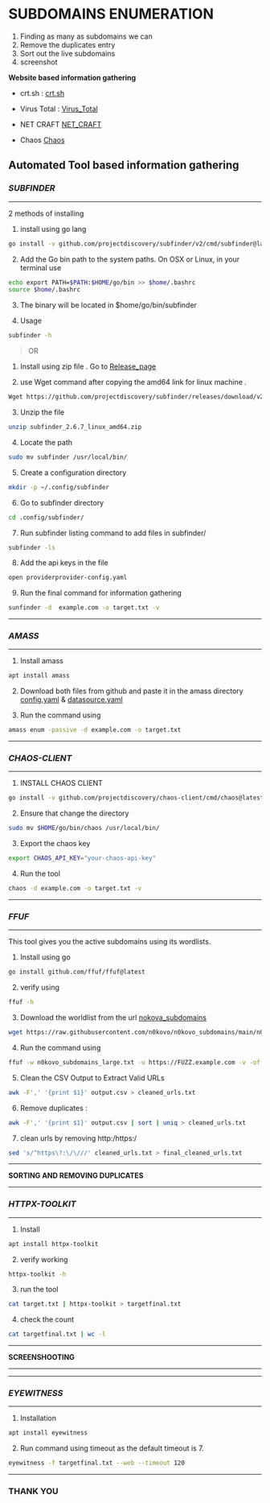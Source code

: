 # SUBDOMAINS ENUMERATION

1. Finding as many as subdomains we can
2. Remove the duplicates entry 
3. Sort out the live subdomains 
4. screenshot 

**Website based information gathering**

- crt.sh : 
[crt.sh](https://crt.sh/)

- Virus Total :
[Virus_Total](https://www.virustotal.com/gui/home/upload)

- NET CRAFT
[NET_CRAFT](https://www.netcraft.com/)

- Chaos
[Chaos](https://chaos.projectdiscovery.io/)


**Automated Tool based information gathering**
---
### *SUBFINDER* <br>
---
2 methods of installing 

1. install using go lang
```bash
go install -v github.com/projectdiscovery/subfinder/v2/cmd/subfinder@latest
```

2. Add the Go bin path to the system paths. On OSX or Linux, in your terminal use
```bash
echo export PATH=$PATH:$HOME/go/bin >> $home/.bashrc
source $home/.bashrc
```

3. The binary will be located in $home/go/bin/subfinder

4. Usage
```bash
subfinder -h 
```

> OR

1. Install using zip file . Go to [Release_page](https://github.com/projectdiscovery/subfinder/releases)

2. use Wget command after copying the amd64 link for linux machine .
```bash
Wget https://github.com/projectdiscovery/subfinder/releases/download/v2.6.7/subfinder_2.6.7_linux_amd64.zip
```

3. Unzip the file
```bash
unzip subfinder_2.6.7_linux_amd64.zip
```

4. Locate the path
```bash 
sudo mv subfinder /usr/local/bin/
```

5. Create a configuration directory 
```bash
mkdir -p ~/.config/subfinder
```

6. Go to subfinder directory
```bash
cd .config/subfinder/
```

7. Run subfinder listing command to add files in subfinder/ 
```bash
subfinder -ls
```

8. Add the api keys in the file
```bash
open providerprovider-config.yaml
```

9. Run the final command  for information gathering
```bash
sunfinder -d  example.com -o target.txt -v
```

---
### *AMASS* <br>
---
1. Install amass
```bash
apt install amass
```

2. Download both files from github and paste it in the  amass directory [config.yaml](https://github.com/owasp-amass/amass/blob/master/examples/config.yaml) &  [datasource.yaml](https://github.com/owasp-amass/amass/blob/master/examples/datasources.yaml)

3. Run the command using 
```bash
amass enum -passive -d example.com -o target.txt
```

---
### *CHAOS-CLIENT* <br>
---

1. INSTALL CHAOS CLIENT 
```bash 
go install -v github.com/projectdiscovery/chaos-client/cmd/chaos@latest
```

2. Ensure that change the directory
```bash
sudo mv $HOME/go/bin/chaos /usr/local/bin/
```

3. Export the chaos key 
```bash
export CHAOS_API_KEY="your-chaos-api-key"
```

4. Run the tool
```bash
chaos -d example.com -o target.txt -v
```

---
### *FFUF* <br>
---

This tool gives you the active subdomains using its wordlists.

1. Install using go 
```bash
go install github.com/ffuf/ffuf@latest
```

2. verify using 
```bash
ffuf -h
```

3. Download the worldlist from the url [nokova_subdomains]( https://raw.githubusercontent.com/n0kovo/n0kovo_subdomains/main/n0kovo_subdomains_large.txt
)
```bash
wget https://raw.githubusercontent.com/n0kovo/n0kovo_subdomains/main/n0kovo_subdomains_large.txt
```

4. Run the command using 
```bash
ffuf -w n0kovo_subdomains_large.txt -u https://FUZZ.example.com -v -of csv -o output.csv
```

5. Clean the CSV Output to Extract Valid URLs
```bash
awk -F',' '{print $1}' output.csv > cleaned_urls.txt
```

6. Remove duplicates :
```bash
awk -F',' '{print $1}' output.csv | sort | uniq > cleaned_urls.txt
```

7. clean urls by removing http:/https:/
```bash
sed 's/^https\?:\/\///' cleaned_urls.txt > final_cleaned_urls.txt
```

---

**SORTING AND REMOVING DUPLICATES**

---
### *HTTPX-TOOLKIT* <br>
---

1. Install 
```bash
apt install httpx-toolkit
```

2. verify working
```bash
httpx-toolkit -h 
```

3. run the tool
```bash
cat target.txt | httpx-toolkit > targetfinal.txt 
```

4. check the count 
```bash
cat targetfinal.txt | wc -l
```

---

**SCREENSHOOTING**

---

---
### *EYEWITNESS* <br>
---
1. Installation
```bash
apt install eyewitness
```

2. Run command using timeout as the default timeout is 7.
```bash 
eyewitness -f targetfinal.txt --web --timeout 120
```
---

### THANK YOU 